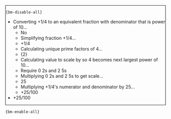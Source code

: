 <div style="border:1px solid black;">

`{bm-disable-all}`

 * Converting +1/4 to an equivalent fraction with denominator that is power of 10...
   * No
   * Simplifying fraction +1/4...
   * +1/4
   * Calculating unique prime factors of 4...
   * {2}
   * Calculating value to scale by so 4 becomes next largest power of 10...
   * Require 0 2s and 2 5s
   * Multiplying 0 2s and 2 5s to get scale...
   * 25
   * Multiplying +1/4's numerator and denominator by 25...
   * +25/100
 * +25/100
</div>

`{bm-enable-all}`


